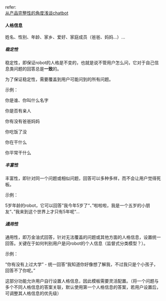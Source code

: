 refer:<br>[从产品完整性的角度浅谈chatbot](https://zhuanlan.zhihu.com/p/34927757)



#### 人格信息

姓名、性别、年龄、家乡、爱好、家庭成员（爸爸、妈妈...）...

##### 稳定性

稳定性，即保证robot的人格是不变的，也就是说不管用户怎么问，它对于自己信息类问题的回答总是**一致**的。

为了保证稳定性，需要覆盖到用户可能问到的所有问题。

示例：

你是谁、你叫什么名字

你是否有亲人

你有没有爸爸妈妈

你吃饭了没

你在干什么

你平常干什么

##### 丰富性

丰富性，即针对同一个问题或相似问题，回答可以多种多样，而不会让用户觉得死板。

示例：

5岁年龄的robot，它可以回答”我今年5岁了“、”啦啦啦，我是一个五岁的小朋友“、”我来到这个世界上才只有5年呢“...

##### 通用性

通用性，即万金油式回答，针对无法覆盖的问题或其他方面的人格信息，设置统一回答。关键在于如何判别用户是问robot的个人信息（监督式分类模型？）。

示例：

“你有没有上过大学” - 统一回答“我知道你好像想了解我，不过我只是个小孩子，回答不了你呢。”



这部分功能允许用户自行设置人格信息，因此模板需要灵活配置。（将一个问题与多个不同人格信息的答案关联，默认使用第一个人格信息的答案，若用户设置后，可调整其人格信息的优先级）





